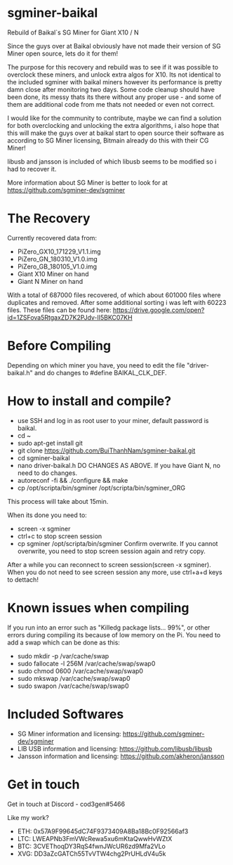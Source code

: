 # sgminer-baikal
Rebuild of Baikal`s SG Miner for Giant X10 / N

Since the guys over at Baikal obviously have not made their version of SG Miner open source, lets do it for them!

The purpose for this recovery and rebuild was to see if it was possible to overclock these miners, and unlock extra algos for X10. Its not identical to the included sgminer with baikal miners however its performance is pretty damn close after monitoring two days. Some code cleanup should have been done, its messy thats its there without any proper use - and some of them are additional code from me thats not needed or even not correct.

I would like for the community to contribute, maybe we can find a solution for both overclocking and unlocking the extra algorithms, i also hope that this will make the guys over at baikal start to open source their software as according to SG Miner licensing, Bitmain already do this with their CG Miner!

libusb and jansson is included of which libusb seems to be modified so i had to recover it.

More information about SG Miner is better to look for at https://github.com/sgminer-dev/sgminer

# The Recovery
Currently recovered data from:

- PiZero_GX10_171229_V1.1.img
- PiZero_GN_180310_V1.0.img
- PiZero_GB_180105_V1.0.img
- Giant X10 Miner on hand
- Giant N Miner on hand

With a total of 687000 files recovered, of which about 601000 files where duplicates and removed. After some additional sorting i was left with 60223 files. These files can be found here:
https://drive.google.com/open?id=1ZSFova5RtgaxZD7K2PJdv-lI5BKC07KH

# Before Compiling
Depending on which miner you have, you need to edit the file "driver-baikal.h" and do changes to #define BAIKAL_CLK_DEF.


# How to install and compile?
- use SSH and log in as root user to your miner, default password is baikal.
- cd ~
- sudo apt-get install git
- git clone https://github.com/BuiThanhNam/sgminer-baikal.git
- cd sgminer-baikal
- nano driver-baikal.h      DO CHANGES AS ABOVE. If you have Giant N, no need to do changes.
- autoreconf -fi && ./configure && make
- cp /opt/scripta/bin/sgminer /opt/scripta/bin/sgminer_ORG

This process will take about 15min. 

When its done you need to:
- screen -x sgminer
- ctrl+c to stop screen session
- cp sgminer /opt/scripta/bin/sgminer
Confirm overwrite. If you cannot overwrite, you need to stop screen session again and retry copy.

After a while you can reconnect to screen session(screen -x sgminer). When you do not need to see screen session any more, use ctrl+a+d keys to dettach!

# Known issues when compiling

If you run into an error such as "Killedg package lists… 99%", or other errors during compiling its because of low memory on the Pi. You need to add a swap which can be done as this:
- sudo mkdir -p /var/cache/swap
- sudo fallocate -l 256M /var/cache/swap/swap0
- sudo chmod 0600 /var/cache/swap/swap0
- sudo mkswap /var/cache/swap/swap0
- sudo swapon /var/cache/swap/swap0

# Included Softwares
- SG Miner information and licensing: https://github.com/sgminer-dev/sgminer
- LIB USB information and licensing: https://github.com/libusb/libusb
- Jansson information and licensing: https://github.com/akheron/jansson

# Get in touch
Get in touch at Discord - cod3gen#5466

Like my work?
- ETH: 0x57A9F99645dC74F9373409A8Ba18Bc0F92566af3
- LTC: LWEAPNb3FmVWcRewa5xu6mKtaQwwHvWZtX
- BTC: 3CVEThoqDY3RqS4fwnJWcUR6zd9Mfa2VLo
- XVG: DD3aZcGATCh55TvVTW4chg2PrUHLdV4u5k
